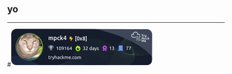 ## yo
---

#![tryhackme stats](https://raw.githubusercontent.com/mpck4/mpck4/master/assets/thm_propic.png)

